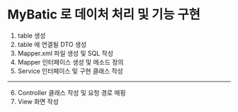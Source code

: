 # MyBatic 로 데이처 처리 및 기능 구현
1. table 생성
2. table 에 연결될 DTO 생성
3. Mapper.xml 파일 생성 및 SQL 작성
4. Mapper 인터페이스 생성 및 메소드 정의
5. Service 인터페이스 및 구현 클래스 작성
----------------------------------------
6. Controller 클래스 작성 및 요청 경로 매핑
7. View 화면 작성